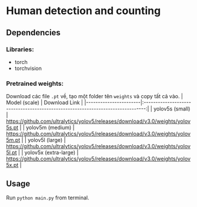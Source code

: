 # Human detection and counting
## Dependencies
### Libraries:
- torch
- torchvision

### Pretrained weights:
Download các file `.pt` về, tạo một folder tên `weights` và copy tất cả vào.
| Model (scale)         |                                 Download Link                                   |
|-----------------------|:-------------------------------------------------------------------------------:|
| yolov5s (small)       | https://github.com/ultralytics/yolov5/releases/download/v3.0/weights/yolov5s.pt |
| yolov5m (medium)      | https://github.com/ultralytics/yolov5/releases/download/v3.0/weights/yolov5m.pt |
| yolov5l (large)       | https://github.com/ultralytics/yolov5/releases/download/v3.0/weights/yolov5l.pt |
| yolov5x (extra-large) | https://github.com/ultralytics/yolov5/releases/download/v3.0/weights/yolov5x.pt |

## Usage
Run `python main.py` from terminal.
